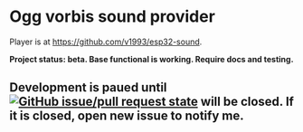 # Ogg vorbis sound provider
Player is at https://github.com/v1993/esp32-sound.

**Project status: beta. Base functional is working. Require docs and testing.**

## Development is paued until [![GitHub issue/pull request state](https://img.shields.io/github/issues/detail/s/espressif/esp-idf/2343.svg)](https://github.com/espressif/esp-idf/issues/2343) will be closed. If it is closed, open new issue to notify me.

